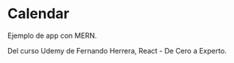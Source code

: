 # Calendar

Ejemplo de app con MERN.

Del curso Udemy de Fernando Herrera, React - De Cero a Experto.

